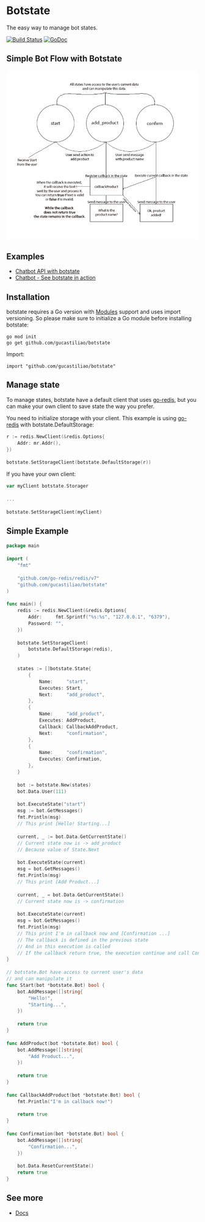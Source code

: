 # Botstate

The easy way to manage bot states.

[![Build Status](https://travis-ci.com/gucastiliao/botstate.svg?branch=master)](https://travis-ci.com/gucastiliao/botstate)
[![GoDoc](https://godoc.org/github.com/gucastiliao/botstate?status.svg)](https://pkg.go.dev/github.com/gucastiliao/botstate?tab=doc)

## Simple Bot Flow with Botstate
![Botstate](docs/botstate.png)

## Examples
- [Chatbot API with botstate](https://github.com/gucastiliao/example-chatbot-botstate)
- [Chatbot - See botstate in action](https://web-chatbot-botstate.herokuapp.com/)

## Installation

botstate requires a Go version with [Modules](https://github.com/golang/go/wiki/Modules) support and uses import versioning. So please make sure to initialize a Go module before installing botstate:

```
go mod init
go get github.com/gucastiliao/botstate
```

Import:

```
import "github.com/gucastiliao/botstate"
```

## Manage state

To manage states, botstate have a default client that uses [go-redis](https://github.com/go-redis/redis), but you can make your own client to save state the way you prefer.

You need to initialize storage with your client.
This example is using [go-redis](https://github.com/go-redis/redis) with botstate.DefaultStorage:
```go
r := redis.NewClient(&redis.Options{
    Addr: mr.Addr(),
})

botstate.SetStorageClient(botstate.DefaultStorage(r))
```

If you have your own client:

```go
var myClient botstate.Storager

...

botstate.SetStorageClient(myClient)
```

## Simple Example

```go
package main

import (
	"fmt"

	"github.com/go-redis/redis/v7"
	"github.com/gucastiliao/botstate"
)

func main() {
	redis := redis.NewClient(&redis.Options{
		Addr:     fmt.Sprintf("%s:%s", "127.0.0.1", "6379"),
		Password: "",
	})

	botstate.SetStorageClient(
		botstate.DefaultStorage(redis),
	)

	states := []botstate.State{
		{
			Name:     "start",
			Executes: Start,
			Next:     "add_product",
		},
		{
			Name:     "add_product",
			Executes: AddProduct,
			Callback: CallbackAddProduct,
			Next:     "confirmation",
		},
		{
			Name:     "confirmation",
			Executes: Confirmation,
		},
	}

	bot := botstate.New(states)
	bot.Data.User(111)

	bot.ExecuteState("start")
	msg := bot.GetMessages()
	fmt.Println(msg)
	// This print [Hello! Starting...]

	current, _ := bot.Data.GetCurrentState()
	// Current state now is -> add_product
	// Because value of State.Next

	bot.ExecuteState(current)
	msg = bot.GetMessages()
	fmt.Println(msg)
	// This print [Add Product...]

	current, _ = bot.Data.GetCurrentState()
	// Current state now is -> confirmation

	bot.ExecuteState(current)
	msg = bot.GetMessages()
	fmt.Println(msg)
	// This print I'm in callback now and [Confirmation ...]
	// The callback is defined in the previous state
	// And in this execution is called
	// If the callback return true, the execution continue and call Confirmation method
}

// botstate.Bot have access to current user's data
// and can manipulate it
func Start(bot *botstate.Bot) bool {
	bot.AddMessage([]string{
		"Hello!",
		"Starting...",
	})

	return true
}

func AddProduct(bot *botstate.Bot) bool {
	bot.AddMessage([]string{
		"Add Product...",
	})

	return true
}

func CallbackAddProduct(bot *botstate.Bot) bool {
	fmt.Println("I'm in callback now!")

	return true
}

func Confirmation(bot *botstate.Bot) bool {
	bot.AddMessage([]string{
		"Confirmation...",
	})

	bot.Data.ResetCurrentState()
	return true
}

```

## See more

- [Docs](https://pkg.go.dev/github.com/gucastiliao/botstate?tab=doc)
